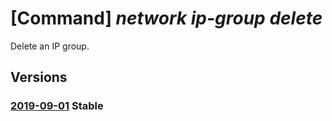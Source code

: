 # [Command] _network ip-group delete_

Delete an IP group.

## Versions

### [2019-09-01](/Resources/mgmt-plane/L3N1YnNjcmlwdGlvbnMve30vcmVzb3VyY2Vncm91cHMve30vcHJvdmlkZXJzL21pY3Jvc29mdC5uZXR3b3JrL2lwZ3JvdXBzL3t9/2019-09-01.xml) **Stable**

<!-- mgmt-plane /subscriptions/{}/resourcegroups/{}/providers/microsoft.network/ipgroups/{} 2019-09-01 -->
